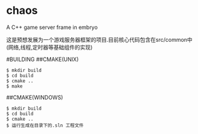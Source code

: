 # chaos
A C++ game server frame in embryo

这是预想发展为一个游戏服务器框架的项目.目前核心代码包含在src/common中(网络,线程,定时器等基础组件的实现)

#BUILDING
##CMAKE(UNIX)
```
$ mkdir build
$ cd build
$ cmake ..
$ make
```

##CMAKE(WINDOWS)
```
$ mkdir build
$ cd build
$ cmake ..
$ 运行生成在目录下的.sln 工程文件
```
